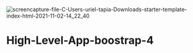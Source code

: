 ![screencapture-file-C-Users-uriel-tapia-Downloads-starter-template-index-html-2021-11-02-14_22_40](https://user-images.githubusercontent.com/30246385/139946338-ff50105f-a511-4e84-b9f9-b4f951e4c071.png)
# High-Level-App-boostrap-4
